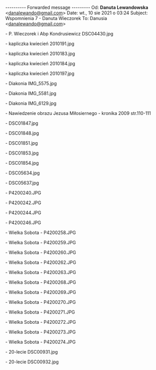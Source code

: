 ---------- Forwarded message ---------
Od: **Danuta Lewandowska** <[danalewando@gmail.com](mailto:danalewando@gmail.com)>
Date: wt., 10 sie 2021 o 03:24
Subject: Wspomnienia 7 - Danuta Wieczorek
To: Danusia <[danalewando@gmail.com](mailto:danalewando@gmail.com)>





\- P. Wieczorek i Abp Kondrusiewicz DSC04430.jpg

\- kapliczka kwiecień 2010191.jpg

\- kapliczka kwiecień 2010183.jpg

\- kapliczka kwiecień 2010184.jpg

\- kapliczka kwiecień 2010197.jpg

\- Diakonia IMG_5575.jpg

\- Diakonia IMG_5581.jpg

\- Diakonia IMG_6129.jpg

\- Nawiedzenie obrazu Jezusa Miłosiernego - kronika 2009 str.110-111 

\- DSC01847.jpg

\- DSC01848.jpg

\- DSC01851.jpg

\- DSC01853.jpg

\- DSC01854.jpg

\- DSC05634.jpg

\- DSC05637.jpg

\- P4200240.JPG

\- P4200242.JPG

\- P4200244.JPG

\- P4200246.JPG

\- Wielka Sobota - P4200258.JPG

\- Wielka Sobota - P4200259.JPG

\- Wielka Sobota - P4200260.JPG

\- Wielka Sobota - P4200262.JPG

\- Wielka Sobota - P4200263.JPG

\- Wielka Sobota - P4200268.JPG

\- Wielka Sobota - P4200269.JPG

\- Wielka Sobota - P4200270.JPG

\- Wielka Sobota - P4200271.JPG

\- Wielka Sobota - P4200272.JPG

\- Wielka Sobota - P4200273.JPG

\- Wielka Sobota - P4200274.JPG

\- 20-lecie DSC00931.jpg

\- 20-lecie DSC00932.jpg